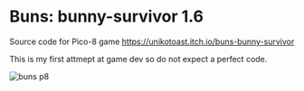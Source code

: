 # Buns: bunny-survivor 1.6

Source code for Pico-8 game https://unikotoast.itch.io/buns-bunny-survivor

This is my first attmept at game dev so do not expect a perfect code.


![buns p8](https://user-images.githubusercontent.com/106836544/174656347-5479a6da-c8d8-4056-9246-ac93846b4e02.png)
